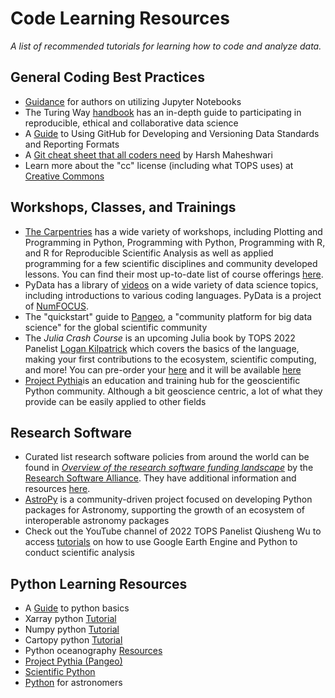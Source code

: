 # Code Learning Resources

*A list of recommended tutorials for learning how to code and analyze data.*

## General Coding Best Practices
- [Guidance](https://data.agu.org/resources/jupyter-notebooks-guidance) for authors on utilizing Jupyter Notebooks
- The Turing Way [handbook](https://the-turing-way.netlify.app/reproducible-research/reproducible-research.html) has an in-depth guide to participating in reproducible, ethical and collaborative data science
- A [Guide](https://agupubs.onlinelibrary.wiley.com/doi/10.1029/2021EA001797) to Using GitHub for Developing and Versioning Data Standards and Reporting Formats
- A [Git cheat sheet that all coders need](https://towardsdatascience.com/a-git-cheatsheet-that-all-coders-need-bf8ad4d91576) by Harsh Maheshwari 
- Learn more about the "cc" license (including what TOPS uses) at [Creative Commons](https://creativecommons.org/)

## Workshops, Classes, and Trainings
- [The Carpentries](https://carpentries.org/) has a wide variety of workshops, including Plotting and Programming in Python, Programming with Python, Programming with R, and R for Reproducible Scientific Analysis as well as applied programming for a few scientific disciplines and community developed lessons. You can find their most up-to-date list of course offerings [here](https://carpentries.org/workshops-curricula/).
- PyData has a library of [videos](https://www.youtube.com/user/PyDataTV) on a wide variety of data science topics, including introductions to various coding languages. PyData is a project of [NumFOCUS](https://numfocus.org/). 
- The "quickstart" guide to [Pangeo](https://pangeo.io/quickstart.html), a "community platform for big data science" for the global scientific community
- The *Julia Crash Course* is an upcoming Julia book by TOPS 2022 Panelist [Logan Kilpatrick](https://github.com/logankilpatrick) which covers the basics of the language, making your first contributions to the ecosystem, scientific computing, and more! You can pre-order your [here](https://logankilpatrick.gumroad.com/) and it will be available [here](https://juliacrashcourse.com/) 
- [Project Pythia](https://projectpythia.org/)is an education and training hub for the geoscientific Python community. Although a bit geoscience centric, a lot of what they provide can be easily applied to other fields

## Research Software
- Curated list research software policies from around the world can be found in *[Overview of the research software funding landscape](https://www.researchsoft.org/blog/2021-12/)* by the [Research Software Alliance](https://www.researchsoft.org/#). They have additional information and resources [here](https://www.researchsoft.org/resa-resources/).
- [AstroPy](https://www.astropy.org/) is a community-driven project focused on developing Python packages for Astronomy, supporting the growth of an ecosystem of interoperable astronomy packages
- Check out the YouTube channel of 2022 TOPS Panelist Qiusheng Wu to access [tutorials](https://www.youtube.com/c/QiushengWu) on how to use Google Earth Engine and Python to conduct scientific analysis 


## Python Learning Resources
- A [Guide](https://gist.github.com/kenjyco/69eeb503125035f21a9d) to python basics
- Xarray python [Tutorial](https://unidata.github.io/python-training/workshop/XArray/xarray-introduction/)
- Numpy python [Tutorial](https://numpy.org/devdocs/user/absolute_beginners.html)
- Cartopy python [Tutorial](https://rabernat.github.io/research_computing_2018/maps-with-cartopy.html)
- Python oceanography [Resources](https://scrapbox.io/pycoaj/oceanography)
- [Project Pythia (Pangeo)](https://projectpythia.org/)
- [Scientific Python](https://scientific-python.org/)
- [Python](https://prappleizer.github.io/index.html) for astronomers

